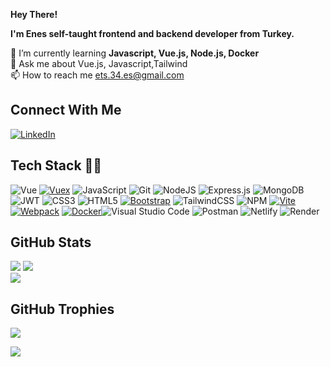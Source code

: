 **Hey There!**

**I'm Enes self-taught frontend and backend developer from Turkey.**

🌱 I’m currently learning **Javascript, Vue.js, Node.js, Docker**<br>💬 Ask me about Vue.js, Javascript,Tailwind<br>📫 How to reach me ets.34.es@gmail.com


## Connect With Me
[![LinkedIn](https://img.shields.io/badge/LinkedIn-%230077B5.svg?logo=linkedin&logoColor=white)](https://www.linkedin.com/in/enes-ets34/)


## Tech Stack 💪🏼
![Vue](https://img.shields.io/badge/Vue.js-35495E?style=for-the-badge&logo=vuedotjs&logoColor=4FC08D) [![Vuex](https://img.shields.io/badge/-Vuex-4FC08D?style=for-the-badge&logo=vuex&logoColor=white)](https://vuex.vuejs.org/) ![JavaScript](https://img.shields.io/badge/javascript-%23323330.svg?style=for-the-badge&logo=javascript&logoColor=%23F7DF1E) ![Git](https://img.shields.io/badge/git-%23F05033.svg?style=for-the-badge&logo=git&logoColor=white) 
![NodeJS](https://img.shields.io/badge/node.js-6DA55F?style=for-the-badge&logo=node.js&logoColor=white) ![Express.js](https://img.shields.io/badge/express.js-%23404d59.svg?style=for-the-badge&logo=express&logoColor=%2361DAFB) ![MongoDB](https://img.shields.io/badge/MongoDB-%234ea94b.svg?style=for-the-badge&logo=mongodb&logoColor=white) ![JWT](https://img.shields.io/badge/JWT-black?style=for-the-badge&logo=JSON%20web%20tokens) 
 ![CSS3](https://img.shields.io/badge/css3-%231572B6.svg?style=for-the-badge&logo=css3&logoColor=white) ![HTML5](https://img.shields.io/badge/html5-%23E34F26.svg?style=for-the-badge&logo=html5&logoColor=white) [![Bootstrap](https://img.shields.io/badge/bootstrap-%237811f7.svg?style=for-the-badge&logo=bootstrap&logoColor=white)](https://getbootstrap.com/) ![TailwindCSS](https://img.shields.io/badge/tailwindcss-%2338bdf9.svg?style=for-the-badge&logo=tailwind-css&logoColor=white) 
![NPM](https://img.shields.io/badge/NPM-%23CB3837.svg?style=for-the-badge&logo=npm&logoColor=white) [![Vite](https://img.shields.io/badge/-Vite-646CFF?style=for-the-badge&logo=vite&logoColor=white)](https://vitejs.dev/) [![Webpack](https://img.shields.io/badge/-Webpack-8DD6F9?style=for-the-badge&logo=webpack&logoColor=white)](https://webpack.js.org/) [![Docker](https://img.shields.io/badge/-Docker-2496ED?style=for-the-badge&logo=docker&logoColor=white)](https://www.docker.com/)![Visual Studio Code](https://img.shields.io/badge/Visual%20Studio%20Code-0078d7.svg?style=for-the-badge&logo=visual-studio-code&logoColor=white) ![Postman](https://img.shields.io/badge/Postman-FF6C37?style=for-the-badge&logo=postman&logoColor=white) ![Netlify](https://img.shields.io/badge/netlify-%23000000.svg?style=for-the-badge&logo=netlify&logoColor=#00C7B7) ![Render](https://img.shields.io/badge/Render-%46E3B7.svg?style=for-the-badge&logo=render&logoColor=white)
## GitHub Stats
![](https://github-readme-stats.vercel.app/api?username=Enes-ets34&theme=radical&hide_border=true&include_all_commits=false&count_private=false) 
![](https://github-readme-streak-stats.herokuapp.com/?user=Enes-ets34&theme=radical&hide_border=true)<br/>
![](https://github-readme-stats.vercel.app/api/top-langs/?username=Enes-ets34&theme=radical&hide_border=true&include_all_commits=false&count_private=false&layout=compact)<br/>





## GitHub Trophies
![](https://github-profile-trophy.vercel.app/?username=Enes-ets34&theme=gruvbox&no-frame=true&no-bg=false&margin-w=4)



![](https://komarev.com/ghpvc/?username=Enes-ets34&style=flat-square)
